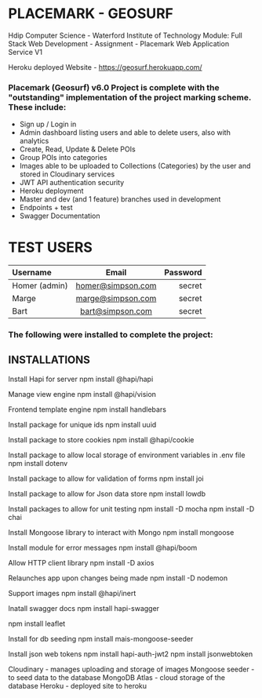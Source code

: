 # PLACEMARK - GEOSURF 

Hdip Computer Science - Waterford Institute of Technology
Module: Full Stack Web Development - Assignment - Placemark Web Application Service V1

Heroku deployed Website - https://geosurf.herokuapp.com/


### Placemark (Geosurf) v6.0 Project is complete with the "outstanding" implementation of the project marking scheme. These include:

- Sign up / Login in
- Admin dashboard listing users and able to delete users, also with analytics
- Create, Read, Update & Delete POIs
- Group POIs into categories
- Images able to be uploaded to Collections (Categories) by the user and stored in Cloudinary services
- JWT API authentication security
- Heroku deployment
- Master and dev (and 1 feature) branches used in development
- Endpoints + test
- Swagger Documentation

# TEST USERS

| Username     |    Email              | Password  |
| :---         |     :---:             |      ---: |
| Homer (admin)| homer@simpson.com     | secret    |
| Marge        | marge@simpson.com     | secret    |
| Bart         | bart@simpson.com      | secret    |



### The following were installed to complete the project:

## INSTALLATIONS

Install Hapi for server
npm install @hapi/hapi

Manage view engine
npm install @hapi/vision

Frontend template engine
npm install handlebars

 Install package for unique ids
npm install uuid

Install package to store cookies
npm install @hapi/cookie

Install package to allow local storage of environment variables in .env file
npm install dotenv

Install package to allow for validation of forms
npm install joi

Install package to allow for Json data store
npm install lowdb

Install packages to allow for unit testing
npm install -D mocha npm install -D chai

Install Mongoose library to interact with Mongo
npm install mongoose

Install module for error messages
npm install @hapi/boom

Allow HTTP client library
npm install -D axios

Relaunches app upon changes being made
npm install -D nodemon

Support images
npm install @hapi/inert

Inatall swagger docs
npm install hapi-swagger

npm install leaflet

Install for db seeding
npm install mais-mongoose-seeder

Install json web tokens
npm install hapi-auth-jwt2 npm install jsonwebtoken

Cloudinary - manages uploading and storage of images
Mongoose seeder - to seed data to the database
MongoDB Atlas - cloud storage of the database
Heroku - deployed site to heroku


